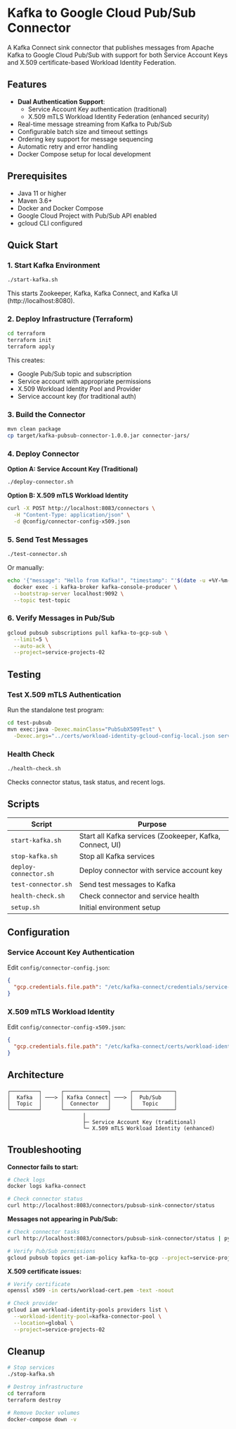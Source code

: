# Kafka to Google Cloud Pub/Sub Connector

A Kafka Connect sink connector that publishes messages from Apache Kafka to Google Cloud Pub/Sub with support for both Service Account Keys and X.509 certificate-based Workload Identity Federation.

## Features

- **Dual Authentication Support**:
  - Service Account Key authentication (traditional)
  - X.509 mTLS Workload Identity Federation (enhanced security)
- Real-time message streaming from Kafka to Pub/Sub
- Configurable batch size and timeout settings
- Ordering key support for message sequencing
- Automatic retry and error handling
- Docker Compose setup for local development

## Prerequisites

- Java 11 or higher
- Maven 3.6+
- Docker and Docker Compose
- Google Cloud Project with Pub/Sub API enabled
- gcloud CLI configured

## Quick Start

### 1. Start Kafka Environment

```bash
./start-kafka.sh
```

This starts Zookeeper, Kafka, Kafka Connect, and Kafka UI (http://localhost:8080).

### 2. Deploy Infrastructure (Terraform)

```bash
cd terraform
terraform init
terraform apply
```

This creates:
- Google Pub/Sub topic and subscription
- Service account with appropriate permissions
- X.509 Workload Identity Pool and Provider
- Service account key (for traditional auth)

### 3. Build the Connector

```bash
mvn clean package
cp target/kafka-pubsub-connector-1.0.0.jar connector-jars/
```

### 4. Deploy Connector

**Option A: Service Account Key (Traditional)**
```bash
./deploy-connector.sh
```

**Option B: X.509 mTLS Workload Identity**
```bash
curl -X POST http://localhost:8083/connectors \
  -H "Content-Type: application/json" \
  -d @config/connector-config-x509.json
```

### 5. Send Test Messages

```bash
./test-connector.sh
```

Or manually:
```bash
echo '{"message": "Hello from Kafka!", "timestamp": "'$(date -u +%Y-%m-%dT%H:%M:%SZ)'"}' | \
  docker exec -i kafka-broker kafka-console-producer \
  --bootstrap-server localhost:9092 \
  --topic test-topic
```

### 6. Verify Messages in Pub/Sub

```bash
gcloud pubsub subscriptions pull kafka-to-gcp-sub \
  --limit=5 \
  --auto-ack \
  --project=service-projects-02
```

## Testing

### Test X.509 mTLS Authentication

Run the standalone test program:

```bash
cd test-pubsub
mvn exec:java -Dexec.mainClass="PubSubX509Test" \
  -Dexec.args="../certs/workload-identity-gcloud-config-local.json service-projects-02 kafka-to-gcp"
```

### Health Check

```bash
./health-check.sh
```

Checks connector status, task status, and recent logs.

## Scripts

| Script | Purpose |
|--------|---------|
| `start-kafka.sh` | Start all Kafka services (Zookeeper, Kafka, Connect, UI) |
| `stop-kafka.sh` | Stop all Kafka services |
| `deploy-connector.sh` | Deploy connector with service account key |
| `test-connector.sh` | Send test messages to Kafka |
| `health-check.sh` | Check connector and service health |
| `setup.sh` | Initial environment setup |

## Configuration

### Service Account Key Authentication

Edit `config/connector-config.json`:
```json
{
  "gcp.credentials.file.path": "/etc/kafka-connect/credentials/service-account-key.json"
}
```

### X.509 mTLS Workload Identity

Edit `config/connector-config-x509.json`:
```json
{
  "gcp.credentials.file.path": "/etc/kafka-connect/certs/workload-identity-docker-config.json"
}
```

## Architecture

```
┌─────────┐      ┌──────────────┐      ┌─────────────┐
│  Kafka  │ ───> │ Kafka Connect│ ───> │  Pub/Sub    │
│  Topic  │      │  Connector   │      │   Topic     │
└─────────┘      └──────────────┘      └─────────────┘
                        │
                        ├─ Service Account Key (traditional)
                        └─ X.509 mTLS Workload Identity (enhanced)
```

## Troubleshooting

**Connector fails to start:**
```bash
# Check logs
docker logs kafka-connect

# Check connector status
curl http://localhost:8083/connectors/pubsub-sink-connector/status
```

**Messages not appearing in Pub/Sub:**
```bash
# Check connector tasks
curl http://localhost:8083/connectors/pubsub-sink-connector/status | python3 -m json.tool

# Verify Pub/Sub permissions
gcloud pubsub topics get-iam-policy kafka-to-gcp --project=service-projects-02
```

**X.509 certificate issues:**
```bash
# Verify certificate
openssl x509 -in certs/workload-cert.pem -text -noout

# Check provider
gcloud iam workload-identity-pools providers list \
  --workload-identity-pool=kafka-connector-pool \
  --location=global \
  --project=service-projects-02
```

## Cleanup

```bash
# Stop services
./stop-kafka.sh

# Destroy infrastructure
cd terraform
terraform destroy

# Remove Docker volumes
docker-compose down -v
```


